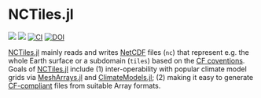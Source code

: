 # NCTiles.jl

[![](https://img.shields.io/badge/docs-stable-blue.svg)](https://gaelforget.github.io/NCTiles.jl/stable)
[![](https://img.shields.io/badge/docs-dev-blue.svg)](https://gaelforget.github.io/NCTiles.jl/dev)
[![CI](https://github.com/gaelforget/NCTiles.jl/actions/workflows/ci.yml/badge.svg)](https://github.com/gaelforget/NCTiles.jl/actions/workflows/ci.yml)
[![DOI](https://zenodo.org/badge/179139682.svg)](https://zenodo.org/badge/latestdoi/179139682)

[NCTiles.jl](https://github.com/gaelforget/NCTiles.jl) mainly reads and writes [NetCDF](https://en.wikipedia.org/wiki/NetCDF) files (`nc`) that represent e.g. the whole Earth surface or a subdomain (`tiles`) based on the [CF coventions](http://cfconventions.org). Goals of [NCTiles.jl](https://github.com/gaelforget/NCTiles.jl) include (1) inter-operability with popular climate model grids via [MeshArrays.jl](https://github.com/JuliaClimate/MeshArrays.jl) and [ClimateModels.jl](https://github.com/gaelforget/ClimateModels.jl); (2) making it easy to generate [CF-compliant](http://cfconventions.org) files from suitable Array formats. 

